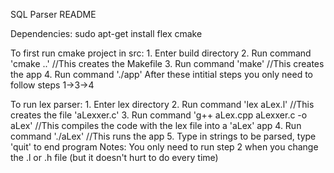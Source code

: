 SQL Parser README

Dependencies:
    sudo apt-get install flex
    cmake

To first run cmake project in src:
    1. Enter build directory
    2. Run command 'cmake ..' //This creates the Makefile
    3. Run command 'make'     //This creates the app
    4. Run command './app'
After these intitial steps you only need to follow steps 1->3->4

To run lex parser:
    1. Enter lex directory
    2. Run command 'lex aLex.l'                                    //This creates the file 'aLexxer.c'
    3. Run command 'g++ aLex.cpp aLexxer.c -o aLex'                //This compiles the code with the lex file into a 'aLex' app
    4. Run command './aLex'                                        //This runs the app
    5. Type in strings to be parsed, type 'quit' to end program
Notes:
    You only need to run step 2 when you change the .l or .h file (but it doesn't hurt to do every time)